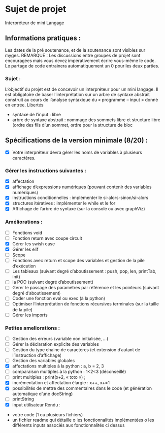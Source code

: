 # Sujet de projet

Interpréteur de mini Langage

## Informations pratiques :

  Les dates de la pré soutenance, et de la soutenance sont visibles sur myges.
  REMARQUE : Les discussions entre groupes de projet sont encouragées mais vous devez
  impérativement écrire vous-même le code. Le partage de code entrainera automatiquement un 0
  pour les deux parties.

### Sujet :

  L’objectif du projet est de concevoir un interpréteur pour un mini langage. Il est obligatoire de baser
  l’interprétation sur un arbre de syntaxe abstrait construit au cours de l’analyse syntaxique du
  « programme – input » donné en entrée.
  Libertés

- syntaxe de l’input : libre
- arbre de syntaxe abstrait : nommage des sommets libre et structure libre (ordre des fils d’un
  sommet, ordre pour la structure de bloc

## Spécifications de la version minimale (8/20) :

* [X] Votre interpréteur devra gérer les noms de variables à plusieurs caractères.

### Gérer les instructions suivantes :

* [X] affectation
* [X] affichage d’expressions numériques (pouvant contenir des variables numériques)
* [X] instructions conditionnelles : implémenter le si-alors-sinon/si-alors
* [X] structures itératives : implémenter le while et le for
* [X] Affichage de l’arbre de syntaxe (sur la console ou avec graphViz)

### Améliorations :

* [ ] Fonctions void
* [ ] Fonction return avec coupe circuit
* [X] Gérer les swish case
* [X] Gérer les elif
* [ ] Scope
* [ ] Fonctions avec return et scope des variables et gestion de la pile d’exécution
* [ ] Les tableaux (suivant degré d’aboutissement : push, pop, len, printTab, init)
* [ ] la POO (suivant degré d’aboutissement)
* [ ] Gérer le passage des paramètres par référence et les pointeurs (suivant degré
  d’aboutissement)
* [ ] Coder une fonction eval ou exec (à la python)
* [ ] Optimiser l’interprétation de fonctions récursives terminales (sur la taille de la pile)
* [ ] Gérer les imports

### Petites ameliorations :

* [ ] Gestion des erreurs (variable non initialisée, …)
* [ ] Gérer la déclaration explicite des variables
* [ ] Gestion du type chaine de caractères (et extension d’autant de l’instruction d’affichage)
* [ ] Gestion des variables globales
* [X] affectations multiples à la python : a, b = 2, 3
* [ ] comparaison multiples à la python : 1<2<3 (déconseillé)
* [ ] print multiples : print(x+2, « toto ») ;
* [X] incrémentation et affectation élargie : x++, x+=1
* [X] possibilités de mettre des commentaires dans le code (et génération automatique d’une docString)
* [ ] printString
* [X] input utilisateur
  Rendu :

- votre code (1 ou plusieurs fichiers)
- un fichier readme qui détaille
  o les fonctionnalités implémentées
  o les différents inputs associés aux fonctionnalités ci dessus
